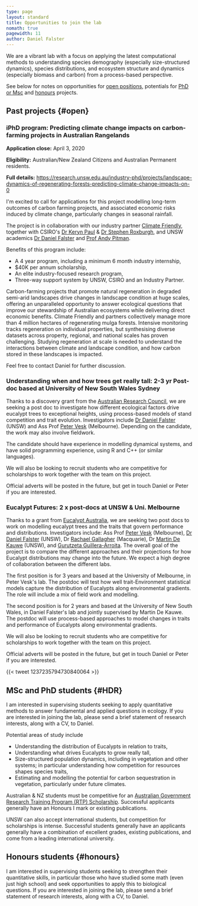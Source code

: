 ```yaml
---
type: page
layout: standard
title: Opportunities to join the lab
nomath: true
pagewidth: 11
author: Daniel Falster
---
```


We are a vibrant lab with a focus on applying the latest computational methods to understanding species demography (especially size-structured dynamics), species distributions, and ecosystem structure and dynamics (especially biomass and carbon) from a process-based perspective.

See below for notes on opportunities for [open positions](#open), potentials for [PhD or Msc](#HDR) and [honours](#honours) projects.

<!-- Also some more on [why join](#why) and my [expectations of you](#expectations).
 -->

## Past projects {#open}

### iPhD program: Predicting climate change impacts on carbon-farming projects in Australian Rangelands

**Application close:** April 3, 2020

**Eligibility:** Australian/New Zealand Citizens and Australian Permanent residents.

**Full details:** https://research.unsw.edu.au/industry-phd/projects/landscape-dynamics-of-regenerating-forests-predicting-climate-change-impacts-on-0

I'm excited to call for applications for this project modelling long-term outcomes of carbon farming projects, and associated economic risks induced by climate change, particularly changes in seasonal rainfall.

The project is in collaboration with our industry partner [Climate Friendly](http://climatefriendly.com), together with CSIRO's [Dr Keryn Paul](https://people.csiro.au/P/K/Keryn-Paul) & [Dr Stephen Roxburgh](https://people.csiro.au/r/s/stephen-roxburgh), and UNSW academics [Dr Daniel Falster](http://danielfalster.com) and [Prof Andy Pitman](https://www.ccrc.unsw.edu.au/ccrc-team/academic-research/andy-pitman).

Benefits of this program include:

- A 4 year program, including a minimum 6 month industry internship,
- $40K per annum scholarship,
- An elite industry-focused research program,
- Three-way support system by UNSW, CSIRO and an Industry Partner.

Carbon-farming projects that promote natural regeneration in degraded semi-arid landscapes drive changes in landscape condition at huge scales, offering an unparalleled opportunity to answer ecological questions that improve our stewardship of Australian ecosystems while delivering direct economic benefits. Climate Friendly and partners collectively manage more than 4 million hectares of regenerating mulga forests. Intensive monitoring tracks regeneration on individual properties, but synthesising diverse datasets across property, regional, and national scales has proven challenging. Studying regeneration at scale is needed to understand the interactions between climate and landscape condition, and how carbon stored in these landscapes is impacted.

Feel free to contact Daniel for further discussion.

### Understanding when and how trees get really tall: 2-3 yr Post-doc based at University of New South Wales Sydney

Thanks to a discovery grant from the [Australian Research Council](http://arc.gov.au), we are seeking a post doc to investigate how different ecological factors drive eucalypt trees to exceptional heights, using process-based models of stand competition and trait evolution. Investigators include [Dr Daniel Falster](http://danielfalster.com) (UNSW) and  Ass Prof [Peter Vesk](https://petervesk.wordpress.com) (Melbourne). Depending on the candidate, the work may also involve fieldwork.

The candidate should have experience in modelling dynamical systems, and have solid programming experience, using R and C++ (or similar languages).

We will also be looking to recruit students who are competitive for scholarships to work together with the team on this project.

Official adverts will be posted in the future, but get in touch Daniel or Peter if you are interested.

### Eucalypt Futures: 2 x post-docs at UNSW & Uni. Melbourne

Thanks to a grant from [Eucalypt Australia](https://www.eucalyptaustralia.org.au), we are seeking two post docs to work on modelling eucalypt trees and the traits that govern performance and distributions. Investigators include:  Ass Prof [Peter Vesk](https://petervesk.wordpress.com) (Melbourne), [Dr Daniel Falster](http://danielfalster.com) (UNSW), Dr [Rachael Gallagher](https://researchers.mq.edu.au/en/persons/rachael-gallagher) (Macquarie), Dr [Martin De Kauwe](https://mdekauwe.github.io) (UNSW), and [Gurutzeta Guillera-Arroita](https://gguilleraresearch.wordpress.com). The overall goal of the project is to compare the different approaches and their projections for how Eucalypt distributions may change into the future. We expect a high degree of collaboration between the different labs.

The first position is for 3 years and based at the University of Melbourne, in Peter Vesk's lab. The postdoc will test how well  trait-Environment statistical models capture the distribution of Eucalypts along environmental gradients. The role will include a mix of field work and modelling.

The second position is for 2 years and based at the University of New South Wales, in Daniel Falster's lab and jointly supervised by Martin De Kauwe. The postdoc will use process-based approaches to model changes in traits and performance of Eucalypts along environmental gradients.

We will also be looking to recruit students who are competitive for scholarships to work together with the team on this project.

Official adverts will be posted in the future, but get in touch Daniel or Peter if you are interested.

{{< tweet 1237235794730840064 >}}


## MSc and PhD students {#HDR}

I am interested in supervising students seeking to apply quantitative methods to answer fundamental and applied questions in ecology. If you are interested in joining the lab, please send a brief statement of research interests, along with a CV, to Daniel.

Potential areas of study include

- Understanding the distribution of Eucalypts in relation to traits,
- Understanding what drives Eucalypts to grow really tall,
- Size-structured population dynamics, including in vegetation and other systems; in particular understanding how competition for resources shapes species traits,
- Estimating and modelling the potential for carbon sequestration in vegetation, particularly under future climates.

Australian & NZ students must be competitive for an [Australian Government Research Training Program (RTP) Scholarship](https://research.unsw.edu.au/domestic-research-scholarships). Successful applicants generally have an Honours I mark or existing publications.

UNSW can also accept international students, but competition for scholarships is intense. Successful students generally have an applicants generally have a combination of excellent grades, existing publications, and come from a leading international university.

## Honours students {#honours}

I am interested in supervising students seeking to strengthen their quantitative skills, in particular those who have studied some math (even just high school) and seek opportunities to apply this to biological questions. If you are interested in joining the lab, please send a brief statement of research interests, along with a CV, to Daniel.

<!-- ## Why join the lab {#why}

## Expectations of you {#expectations}

 -->
